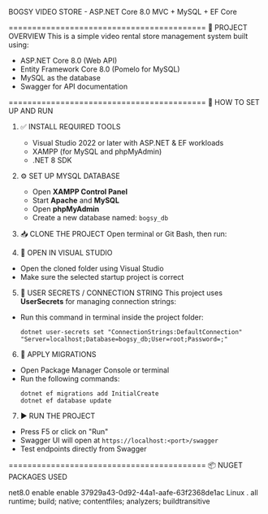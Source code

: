 BOGSY VIDEO STORE - ASP.NET Core 8.0 MVC + MySQL + EF Core

==========================================
🧾 PROJECT OVERVIEW
This is a simple video rental store management system built using:
- ASP.NET Core 8.0 (Web API)
- Entity Framework Core 8.0 (Pomelo for MySQL)
- MySQL as the database
- Swagger for API documentation

==========================================
🚀 HOW TO SET UP AND RUN

1. ✅ INSTALL REQUIRED TOOLS
   - Visual Studio 2022 or later with ASP.NET & EF workloads
   - XAMPP (for MySQL and phpMyAdmin)
   - .NET 8 SDK

2. ⚙️ SET UP MYSQL DATABASE
   - Open **XAMPP Control Panel**
   - Start **Apache** and **MySQL**
   - Open **phpMyAdmin**
   - Create a new database named: `bogsy_db`

3. 📥 CLONE THE PROJECT
   Open terminal or Git Bash, then run:
4. 📂 OPEN IN VISUAL STUDIO
- Open the cloned folder using Visual Studio
- Make sure the selected startup project is correct

5. 🔐 USER SECRETS / CONNECTION STRING
This project uses **UserSecrets** for managing connection strings:
- Run this command in terminal inside the project folder:
  ```
  dotnet user-secrets set "ConnectionStrings:DefaultConnection" "Server=localhost;Database=bogsy_db;User=root;Password=;"
  ```

6. 🔄 APPLY MIGRATIONS
- Open Package Manager Console or terminal
- Run the following commands:
  ```
  dotnet ef migrations add InitialCreate
  dotnet ef database update
  ```

7. ▶️ RUN THE PROJECT
- Press F5 or click on "Run"
- Swagger UI will open at `https://localhost:<port>/swagger`
- Test endpoints directly from Swagger

==========================================
📦 NUGET PACKAGES USED

<Project Sdk="Microsoft.NET.Sdk.Web">

<PropertyGroup>
 <TargetFramework>net8.0</TargetFramework>
 <Nullable>enable</Nullable>
 <ImplicitUsings>enable</ImplicitUsings>
 <UserSecretsId>37929a43-0d92-44a1-aafe-63f2368de1ac</UserSecretsId>
 <DockerDefaultTargetOS>Linux</DockerDefaultTargetOS>
 <DockerfileContext>.</DockerfileContext>
</PropertyGroup>

<ItemGroup>
 <PackageReference Include="Microsoft.EntityFrameworkCore.Tools" Version="8.0.4">
   <PrivateAssets>all</PrivateAssets>
   <IncludeAssets>runtime; build; native; contentfiles; analyzers; buildtransitive</IncludeAssets>
 </PackageReference>
 <PackageReference Include="Microsoft.VisualStudio.Azure.Containers.Tools.Targets" Version="1.22.1" />
 <PackageReference Include="Pomelo.EntityFrameworkCore.MySql" Version="8.0.3" />
 <PackageReference Include="Swashbuckle.AspNetCore" Version="6.6.2" />
</ItemGroup>

<ItemGroup>
 <Folder Include="Migrations\" />
 <Folder Include="Models\" />
</ItemGroup>

</Project>
